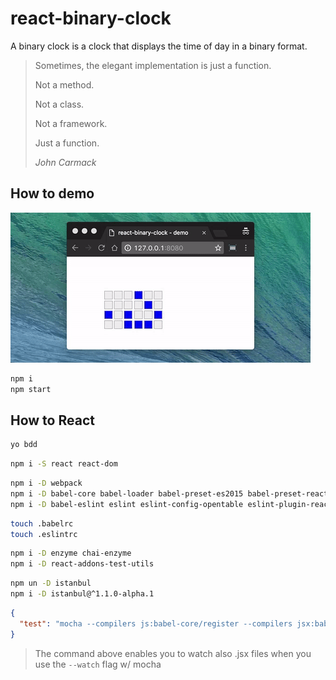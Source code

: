 # react-binary-clock

A binary clock is a clock that displays the time of day in a binary format.

> Sometimes, the elegant implementation is just a function.
>
> Not a method.
>
> Not a class.
>
> Not a framework.
>
> Just a function. 
>
> _John Carmack_

## How to demo

![demo](demo/react-binary-clock-demo.gif "demo")

```bash
npm i
npm start
```

## How to React

```bash
yo bdd
```

```bash
npm i -S react react-dom
```

```bash
npm i -D webpack
npm i -D babel-core babel-loader babel-preset-es2015 babel-preset-react
npm i -D babel-eslint eslint eslint-config-opentable eslint-plugin-react eslint-plugin-import
```

```bash
touch .babelrc
touch .eslintrc
```

```bash
npm i -D enzyme chai-enzyme
npm i -D react-addons-test-utils
```

```bash
npm un -D istanbul
npm i -D istanbul@^1.1.0-alpha.1
```

```json
{
  "test": "mocha --compilers js:babel-core/register --compilers jsx:babel-register"
}
```
> The command above enables you to watch also .jsx files when you use the `--watch` flag w/ mocha
